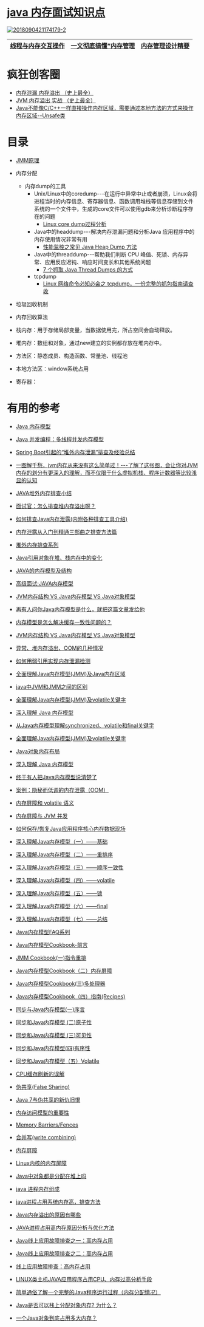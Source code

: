 # [java 内存面试知识点](https://github.com/stevenli91748/JAVA-Architecture/blob/master/Java%20Advanced/Memory/Interview/JAVA内存模型.md)

<a href="https://ibb.co/8d49JmT"><img src="https://i.ibb.co/k96XpGk/2018090421174179-2.png" alt="2018090421174179-2" border="0"></a>



[线程与内存交互操作](https://www.cnblogs.com/hongwz/p/5948308.html)|[一文彻底搞懂“内存管理](https://stor.51cto.com/art/202106/668928.htm)|[内存管理设计精要](https://draveness.me/system-design-memory-management/)|
---|---|---|



# 疯狂创客圈

* [内存泄漏 内存溢出 （史上最全）](https://www.cnblogs.com/crazymakercircle/p/14389201.html)
* [JVM 内存溢出 实战 （史上最全）](https://www.cnblogs.com/crazymakercircle/p/14389389.html)
* [Java不能像C/C++一样直接操作内存区域，需要通过本地方法的方式来操作内存区域--Unsafe类](https://weread.qq.com/web/reader/df532740723982c7df583bfk67c32d7022f67c6a1e7ce82)


# 目录

* [JMM原理](https://github.com/stevenli91748/JAVA-Architecture/blob/master/Java%20Advanced/Memory/JMM%E5%86%85%E5%AD%98%E5%8E%9F%E7%90%86.md)
* 内存分配
  * 内存dump的工具
    * Unix/Linux中的coredump---在运行中异常中止或者崩溃，Linux会将进程当时的内存信息、寄存器信息、函数调用堆栈等信息存储到文件系统的一个文件中，生成的core文件可以使用gdb来分析诊断程序存在的问题
      * [Linux core dump过程分析](http://just4coding.com/2021/10/31/core-dump/) 
    * Java中的headdump---解决内存泄漏问题和分析Java 应用程序中的内存使用情况非常有用
      * [性能监控之常见 Java Heap Dump 方法](https://juejin.cn/post/7012241959695679518) 
    * Java中的threaddump---帮助我们判断 CPU 峰值、死锁、内存异常、应用反应迟钝、响应时间变长和其他系统问题
      * [7 个抓取 Java Thread Dumps 的方式](https://cloud.tencent.com/developer/article/1491224) 
    * tcpdump
      * [Linux 网络命令必知必会之 tcpdump，一份完整的抓包指南请查收](https://www.cnblogs.com/bakari/p/10748721.html) 
* 垃圾回收机制
* 内存回收算法



* 栈内存：用于存储局部变量，当数据使用完，所占空间会自动释放。 
* 堆内存：数组和对象，通过new建立的实例都存放在堆内存中。 
* 方法区：静态成员、构造函数、常量池、线程池 
* 本地方法区：window系统占用 
* 寄存器：





# 有用的参考
  * [Java 内存模型](https://mrbird.cc/Java-Memory-model.html)
  * [Java 并发编程：多线程并发内存模型](https://segmentfault.com/a/1190000038224347?utm_source=sf-similar-article)
  * [Spring Boot引起的“堆外内存泄漏”排查及经验总结](https://tech.meituan.com/2019/01/03/spring-boot-native-memory-leak.html)
  * [一图解千愁，jvm内存从来没有这么简单过！---了解了这张图，会让你对JVM内存的划分有更深入的理解，而不仅限于什么虚拟机栈、程序计数器等比较浅显的认知](https://juejin.im/post/5ed49e7c51882543012f9e6c)

  * [JAVA堆外内存排查小结](https://juejin.im/post/5ca095ea6fb9a05e42555a3e)
  * [面试官：怎么排查堆内存溢出呀？](https://juejin.im/post/5e8c94a7f265da47a74126d4)
  * [如何排查Java内存泄露(内附各种排查工具介绍)](https://yq.aliyun.com/articles/61148?utm_campaign=wenzhang&utm_medium=article&utm_source=QQ-qun&utm_content=m_6652)
  * [内存泄露从入门到精通三部曲之排查方法篇](https://mp.weixin.qq.com/s?__biz=MzA3NTYzODYzMg==&mid=400891536&idx=1&sn=0b6c629b0abe4a359d6552cd244c0c0c&scene=0&key=d4b25ade3662d643209f4b75e10fa26857f77b6a60d1e1c0b7361529f3dcdf8c1506749b0ae4397f4d74e8871e24f62e&ascene=0&uin=MjAyNzY1NTU%3D&devicetype=iMac+MacBookPro12%2C1+OSX+OSX+10.11.1+build(15B42)&version=11020201&pass_ticket=T1NGa3s1cwXUixFccOjWKBGBwZ3Vfeilv%2BMoVjLgOok%3D)
  * [堆外内存排查系列](https://juejin.im/search?query=%E5%A0%86%E5%A4%96%E5%86%85%E5%AD%98%E6%8E%92%E6%9F%A5&type=all)
  * [Java引用对象在堆、栈内存中的变化](https://blog.csdn.net/liangshilin/article/details/82390559)
  * [JAVA的内存模型及结构](http://ifeve.com/under-the-hood-runtime-data-areas-javas-memory-model/)
  * [高级面试:JAVA内存模型](https://mp.weixin.qq.com/s?__biz=MzA3MDY0NTMxOQ==&mid=2247485737&idx=1&sn=14212fb6edcdb88446dea6737b864196&chksm=9f38ea01a84f63176f61e11ea99650d26233bc776b5f1f5ff6f7b70ddd763291b6b7d5af9d17&scene=21#wechat_redirect)
  * [JVM内存结构 VS Java内存模型 VS Java对象模型](http://www.hollischuang.com/archives/2509)
  * [再有人问你Java内存模型是什么，就把这篇文章发给他](http://www.hollischuang.com/archives/2550)
  * [内存模型是怎么解决缓存一致性问题的？](https://blog.csdn.net/hollis_chuang/article/details/82991962)
  * [JVM内存结构 VS Java内存模型 VS Java对象模型](https://blog.csdn.net/hollis_chuang/article/details/80839410)
  * [异常、堆内存溢出、OOM的几种情况](https://blog.csdn.net/sinat_29912455/article/details/51125748)
  * [如何用弱引用实现内存泄漏检测](https://mp.weixin.qq.com/s?__biz=MjM5MzA1Mzc3Nw==&mid=2247483863&idx=1&sn=65d2df0ff4a250f7b5360fe31cb1c78f&chksm=a69dace991ea25ff33b3dc6d0156c2eea3ff1a4cb7935ad796fe72a04adcf1d341f25e1b612f&scene=21#wechat_redirect)
  * [全面理解Java内存模型(JMM)及Java内存区域](https://blog.csdn.net/qq_32625839/article/details/81510800)
  * [java中JVM和JMM之间的区别](https://blog.csdn.net/zhaomengszu/article/details/80270696)
  * [全面理解Java内存模型(JMM)及volatile关键字](https://blog.csdn.net/javazejian/article/details/72772461)
  * [深入理解 Java 内存模型](https://blog.csdn.net/weixin_36795183/article/details/79420771)
  * [从Java内存模型理解synchronized、volatile和final关键字](https://blog.csdn.net/fuzhongmin05/article/details/60464835)
  * [全面理解Java内存模型(JMM)及volatile关键字](https://blog.csdn.net/javazejian/article/details/72772461)
  * [Java对象内存布局](https://juejin.im/post/5c7bc9aa6fb9a049af6dfc45)
  * [深入理解 Java 内存模型](https://zhuanlan.zhihu.com/p/34147141?utm_source=wechat_session&utm_medium=social&utm_oi=991812777480134656)
  * [终于有人把Java内存模型说清楚了](https://zhuanlan.zhihu.com/p/61424782)
  * [案例：隐秘而低调的内存泄露（OOM）](https://blog.51cto.com/xqtesting/2402372)
  * [内存屏障和 volatile 语义](http://www.importnew.com/29860.html)
  * [内存屏障与 JVM 并发](https://www.infoq.cn/article/memory_barriers_jvm_concurrency/)
  * [如何保存/恢复Java应用程序核心内存数据现场](http://ifeve.com/如何保存-恢复java应用程序核心内存数据现场？/)
  
  * [深入理解Java内存模型（一）——基础](http://ifeve.com/java-memory-model-1/)
  * [深入理解Java内存模型（二）——重排序](http://ifeve.com/java-memory-model-2/)
  * [深入理解Java内存模型（三）——顺序一致性](http://ifeve.com/java-memory-model-3/)
  * [深入理解Java内存模型（四）——volatile](http://ifeve.com/java-memory-model-4/)
  * [深入理解Java内存模型（五）——锁](http://ifeve.com/java-memory-model-5/)
  * [深入理解Java内存模型（六）——final](http://ifeve.com/java-memory-model/)
  * [深入理解Java内存模型（七）——总结](http://ifeve.com/java-memory-model-7/)
  * [Java内存模型FAQ系列](http://ifeve.com/jmm-faq/)
  
  * [Java内存模型Cookbook-前言](http://ifeve.com/jmm-cookbook/)
  * [JMM Cookbook(一)指令重排](http://ifeve.com/jmm-cookbook-reorderings/)
  * [Java内存模型Cookbook（二）内存屏障](http://ifeve.com/jmm-cookbook-mb/)
  * [Java内存模型Cookbook(三)多处理器](http://ifeve.com/jmm-cookbook-mps/)
  * [Java内存模型Cookbook（四）指南(Recipes)](http://ifeve.com/cookbook-recipes/)
  
  * [同步与Java内存模型(一)序言](http://ifeve.com/syn-jmm-pre/)
  * [同步和Java内存模型 (二)原子性](http://ifeve.com/syn-jmm-atomicity/)
  * [同步和Java内存模型 (三)可见性](http://ifeve.com/syn-jmm-visibility/)
  * [同步和Java内存模型(四)有序性](http://ifeve.com/syn-jmm-ordering/)
  * [同步和Java内存模型（五）Volatile](http://ifeve.com/syn-jmm-volatile/)
  
  * [CPU缓存刷新的误解](http://ifeve.com/cpu-cache-flushing-fallacy-cn/)
  * [伪共享(False Sharing)](http://ifeve.com/falsesharing/)
  * [Java 7与伪共享的新仇旧恨](http://ifeve.com/false-shareing-java-7-cn/)
  * [内存访问模型的重要性](http://ifeve.com/memory-access-patterns-are-important-2/)
  * [Memory Barriers/Fences](http://ifeve.com/mechanical-sympathy/)
  * [合并写(write combining)](http://ifeve.com/writecombining/)
  * [内存屏障](http://ifeve.com/memory-barriers-or-fences/)
  * [Linux内核的内存屏障](http://ifeve.com/linux-memory-barriers/)
  * [Java中对象都是分配在堆上吗](https://blog.csdn.net/c526796017/article/details/80816061)
  * [java 进程内存组成](https://blog.csdn.net/snoweaglelord/article/details/81094153)
  * [java进程占用系统内存高，排查方法](https://blog.csdn.net/weixin_41953276/article/details/81362739)
  * [Java内存溢出的原因有哪些](https://blog.csdn.net/sinlff/article/details/62040358)
  * [JAVA进程占用高内存原因分析与优化方法](https://blog.csdn.net/u014022631/article/details/73499629)
  * [Java线上应用故障排查之一：高内存占用](https://blog.csdn.net/jlh912008548/article/details/79768889)
  * [Java线上应用故障排查之二：高内存占用](https://blog.csdn.net/lao_pei/article/details/50615857)
  * [线上应用故障排查：高内存占用](https://blog.csdn.net/li12412414/article/details/81366478)
  * [LINUX类主机JAVA应用程序占用CPU、内存过高分析手段](https://blog.csdn.net/lin443514407lin/article/details/54667317)
  * [简单通俗了解一个完整的Java程序运行过程（内存分配情况）](https://blog.csdn.net/m0_37499059/article/details/80451799)
  * [Java是否可以栈上分配对象内存? 为什么？](https://blog.csdn.net/weixin_33858249/article/details/88013215)
  * [一个Java对象到底占用多大内存？](https://blog.csdn.net/p312011150/article/details/81448257)
